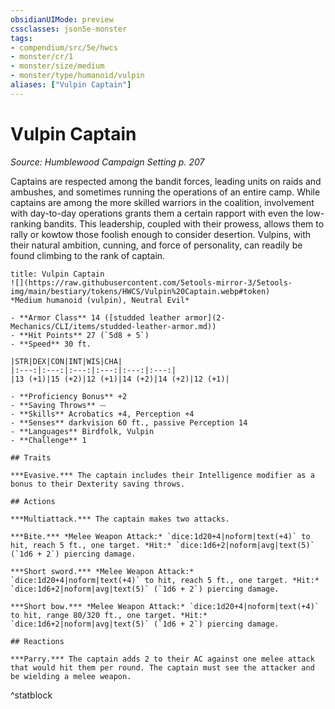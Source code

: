 ```yaml
---
obsidianUIMode: preview
cssclasses: json5e-monster
tags:
- compendium/src/5e/hwcs
- monster/cr/1
- monster/size/medium
- monster/type/humanoid/vulpin
aliases: ["Vulpin Captain"]
---
```

# Vulpin Captain
*Source: Humblewood Campaign Setting p. 207*  

Captains are respected among the bandit forces, leading units on raids and ambushes, and sometimes running the operations of an entire camp. While captains are among the more skilled warriors in the coalition, involvement with day-to-day operations grants them a certain rapport with even the low-ranking bandits. This leadership, coupled with their prowess, allows them to rally or kowtow those foolish enough to consider desertion. Vulpins, with their natural ambition, cunning, and force of personality, can readily be found climbing to the rank of captain.

```ad-statblock
title: Vulpin Captain
![](https://raw.githubusercontent.com/5etools-mirror-3/5etools-img/main/bestiary/tokens/HWCS/Vulpin%20Captain.webp#token)
*Medium humanoid (vulpin), Neutral Evil*

- **Armor Class** 14 ([studded leather armor](2-Mechanics/CLI/items/studded-leather-armor.md))
- **Hit Points** 27 (`5d8 + 5`)
- **Speed** 30 ft.

|STR|DEX|CON|INT|WIS|CHA|
|:---:|:---:|:---:|:---:|:---:|:---:|
|13 (+1)|15 (+2)|12 (+1)|14 (+2)|14 (+2)|12 (+1)|

- **Proficiency Bonus** +2
- **Saving Throws** ⏤
- **Skills** Acrobatics +4, Perception +4
- **Senses** darkvision 60 ft., passive Perception 14
- **Languages** Birdfolk, Vulpin
- **Challenge** 1

## Traits

***Evasive.*** The captain includes their Intelligence modifier as a bonus to their Dexterity saving throws.

## Actions

***Multiattack.*** The captain makes two attacks.

***Bite.*** *Melee Weapon Attack:* `dice:1d20+4|noform|text(+4)` to hit, reach 5 ft., one target. *Hit:* `dice:1d6+2|noform|avg|text(5)` (`1d6 + 2`) piercing damage.

***Short sword.*** *Melee Weapon Attack:* `dice:1d20+4|noform|text(+4)` to hit, reach 5 ft., one target. *Hit:* `dice:1d6+2|noform|avg|text(5)` (`1d6 + 2`) piercing damage.

***Short bow.*** *Melee Weapon Attack:* `dice:1d20+4|noform|text(+4)` to hit, range 80/320 ft., one target. *Hit:* `dice:1d6+2|noform|avg|text(5)` (`1d6 + 2`) piercing damage.

## Reactions

***Parry.*** The captain adds 2 to their AC against one melee attack that would hit them per round. The captain must see the attacker and be wielding a melee weapon. 
```
^statblock